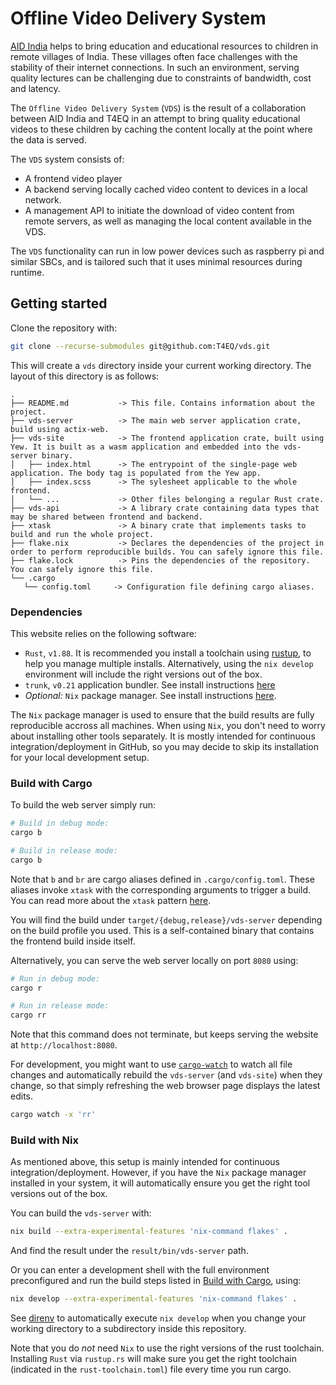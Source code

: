 # Offline Video Delivery System

[AID India](https://aidindia.in/) helps to bring education and educational resources to children in remote villages of India.
These villages often face challenges with the stability of their internet connections. In such an environment,
serving quality lectures can be challenging due to constraints of bandwidth, cost and latency.

The `Offline Video Delivery System` (`VDS`) is the result of a collaboration between AID India and T4EQ in an
attempt to bring quality educational videos to these children by caching the content locally at the
point where the data is served.

The `VDS` system consists of:
- A frontend video player
- A backend serving locally cached video content to devices in a local network.
- A management API to initiate the download of video content from remote servers,
as well as managing the local content available in the VDS.

The `VDS` functionality can run in low power devices such as raspberry pi and similar SBCs, and is
tailored such that it uses minimal resources during runtime.

## Getting started

Clone the repository with:

```sh
git clone --recurse-submodules git@github.com:T4EQ/vds.git
```

This will create a `vds` directory inside your current working directory.
The layout of this directory is as follows:

```
.
├── README.md           -> This file. Contains information about the project.
├── vds-server          -> The main web server application crate, build using actix-web.
├── vds-site            -> The frontend application crate, built using Yew. It is built as a wasm application and embedded into the vds-server binary.
│   ├── index.html      -> The entrypoint of the single-page web application. The body tag is populated from the Yew app.
│   ├── index.scss      -> The sylesheet applicable to the whole frontend.
│   └── ...             -> Other files belonging a regular Rust crate.
├── vds-api             -> A library crate containing data types that may be shared between frontend and backend.
├── xtask               -> A binary crate that implements tasks to build and run the whole project.
├── flake.nix           -> Declares the dependencies of the project in order to perform reproducible builds. You can safely ignore this file.
├── flake.lock          -> Pins the dependencies of the repository. You can safely ignore this file.
└── .cargo
   └── config.toml     -> Configuration file defining cargo aliases.
```

### Dependencies

This website relies on the following software:
- `Rust`, `v1.88`. It is recommended you install a toolchain using [rustup](rustup.rs), to help you manage multiple installs.
  Alternatively, using the `nix develop` environment will include the right versions out of the box.
- `trunk`, `v0.21` application bundler. See install instructions [here](https://trunkrs.dev/) 
- _Optional:_ `Nix` package manager. See install instructions [here](https://nixos.org/download/).

The `Nix` package manager is used to ensure that the build results are fully reproducible accross 
all machines. When using `Nix`, you don't need to worry about installing other tools separately. 
It is mostly intended for continuous integration/deployment in GitHub, so you may decide to skip 
its installation for your local development setup.

### Build with Cargo

To build the web server simply run:

```sh
# Build in debug mode:
cargo b

# Build in release mode:
cargo b
```

Note that `b` and `br` are cargo aliases defined in `.cargo/config.toml`. These aliases invoke `xtask` 
with the corresponding arguments to trigger a build. You can read more about the `xtask` pattern 
[here](https://github.com/matklad/cargo-xtask).

You will find the build under `target/{debug,release}/vds-server` depending on the build profile you used.
This is a self-contained binary that contains the frontend build inside itself.

Alternatively, you can serve the web server locally on port `8080` using:

```sh
# Run in debug mode:
cargo r

# Run in release mode:
cargo rr
```

Note that this command does not terminate, but keeps serving the website at `http://localhost:8080`. 

For development, you might want to use [`cargo-watch`](https://crates.io/crates/cargo-watch) to watch 
all file changes and automatically rebuild the `vds-server` (and `vds-site`) when they change, 
so that simply refreshing the web browser page displays the latest edits. 

```sh
cargo watch -x 'rr'
```

### Build with Nix

As mentioned above, this setup is mainly intended for continuous integration/deployment. However, 
if you have the `Nix` package manager installed in your system, it will automatically ensure you 
get the right tool versions out of the box. 

You can build the `vds-server` with:

```sh
nix build --extra-experimental-features 'nix-command flakes' .
```

And find the result under the `result/bin/vds-server` path.

Or you can enter a development shell with the full environment preconfigured and run the build steps 
listed in [Build with Cargo](#build-with-cargo), using:

```sh
nix develop --extra-experimental-features 'nix-command flakes' .
```

See [direnv](https://direnv.net/) to automatically execute `nix develop` when you change your working directory
to a subdirectory inside this repository.

Note that you do _not_ need `Nix` to use the right versions of the rust toolchain. Installing `Rust` 
via `rustup.rs` will make sure you get the right toolchain (indicated in the `rust-toolchain.toml`) 
file every time you run cargo.
